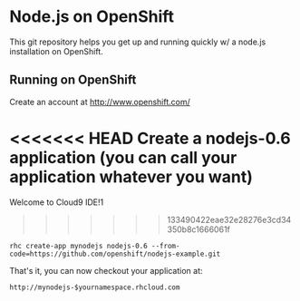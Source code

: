 Node.js on OpenShift
====================

This git repository helps you get up and running quickly w/ a node.js installation
on OpenShift. 
 
Running on OpenShift
----------------------------

Create an account at http://www.openshift.com/

<<<<<<< HEAD
Create a nodejs-0.6 application (you can call your application whatever you want)
=======
Welcome to Cloud9 IDE!1
>>>>>>> 133490422eae32e28276e3cd34350b8c1666061f

    rhc create-app mynodejs nodejs-0.6 --from-code=https://github.com/openshift/nodejs-example.git

That's it, you can now checkout your application at:

    http://mynodejs-$yournamespace.rhcloud.com

